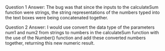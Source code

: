 Question 1 Answer: The bug was that since the inputs to the calculateSum function were strings, the string representations of the numbers typed into the text boxes were being concatenated together.

Question 2 Answer: I would use convert the data type of the parameters num1 and num2 from strings to numbers in the calculateSum function with the use of the Number() function and add these converted numbers together, returning this new numeric result.

